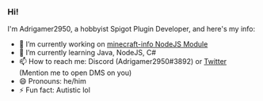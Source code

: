 ### Hi!

I'm Adrigamer2950, a hobbyist Spigot Plugin Developer, and here's my info:

- 🔭 I’m currently working on [minecraft-info NodeJS Module](https://github.com/Adrigamer2950/minecraft-info)
- 🌱 I’m currently learning Java, NodeJS, C#
- 📫 How to reach me: Discord (Adrigamer2950#3892) or [Twitter](https://twitter.com/adrigamer2950) (Mention me to open DMS on you)
- 😄 Pronouns: he/him
- ⚡ Fun fact: Autistic lol
